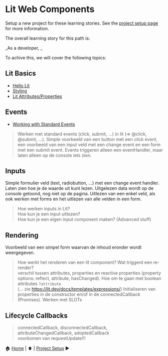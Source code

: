 # Lit Web Components

Setup a new project for these learning stories. See the [project setup page](project-setup.md) for more information.

The overall learning story for this path is:

_As a developer, _

To achive this, we will cover the following topics:

## Lit Basics

- [Hello Lit](./hello-lit.md)
- [Styling](./styling.md)
- [Lit Attributes/Properties](./lit-attributes.md)

## Events

- [Working with Standard Events](./standard-events.md)

> Werken met standard events (click, submit, ...) in lit (=> @click, @submit, ...).
Simple voorbeeld van een button met een click event, een voorbeeld van een input veld met een change event en een form met een submit event. Events triggeren alleen een eventHandler, maar laten alleen op de console iets zien.

## Inputs

Simple formulier veld (text, radiobutton, ...) met een change event handler. Laten zien hoe je de waarde uit kunt lezen. Uitgelezen data wordt op de console getoond, nog niet op de pagina.
Uitlezen van een enkel veld, als ook werken met forms en het uitlezen van alle velden in een form.
> Hoe werken inputs in Lit?  
> Hoe kun je een input uitlezen?  
> Hoe kun je een eigen input component maken? (Advanced stuff)

## Rendering

Voorbeeld van een simpel form waarvan de inhoud eronder wordt weergegeven.
> Hoe werkt het renderen van een lit component?
> Wat triggerd een re-render?  
> verschil tussen attributes, properties en reactive properties (property options: reflect, attribute, hasChanged).
> Hoe om te gaan met boolean attributes `?attribute`  
> (... zie https://lit.dev/docs/templates/expressions/)
> Initialiseren van properties in de constructor en/of in de connectedCallback (Promises).
> Werken met SLOTs  

## Lifecycle Callbacks

> connectedCallback, disconnectedCallback, attributeChangedCallback, adoptedCallback  
> voorkomen van requestUpdate!!!

:house: [Home](../README.md) | :arrow_up: [](../README.md) | [Project Setup](./project-setup.md) :arrow_forward: